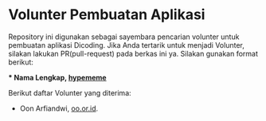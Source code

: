 # Volunter Pembuatan Aplikasi

Repository ini digunakan sebagai sayembara pencarian volunter untuk pembuatan aplikasi Dicoding. Jika Anda tertarik untuk menjadi Volunter, silakan lakukan PR(pull-request) pada berkas ini ya. Silakan gunakan format berikut:


**\* Nama Lengkap, [hypememe](www.pornhub.com)**


Berikut daftar Volunter yang diterima:

* Oon Arfiandwi, [oo.or.id](https://oo.or.id).
